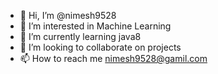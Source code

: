 - 👋 Hi, I’m @nimesh9528
- 👀 I’m interested in Machine Learning
- 🌱 I’m currently learning java8
- 💞️ I’m looking to collaborate on projects
- 📫 How to reach me nimesh9528@gamil.com

<!---
nimesh9528/nimesh9528 is a ✨ special ✨ repository because its `README.md` (this file) appears on your GitHub profile.
You can click the Preview link to take a look at your changes.
--->

